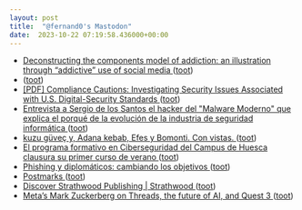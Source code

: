 ```yaml
---
layout: post
title:  "@fernand0's Mastodon"
date:  2023-10-22 07:19:58.436000+00:00
---
```

*  [Deconstructing the components model of addiction: an illustration through “addictive” use of social media  ](https://www.sciencedirect.com/science/article/pii/S0306460323000898) ([toot](https://mastodon.social/@fernand0/111277454028278057))
*  [ ](https://mastodon.social/users/fernand0/statuses/111274454395139056/activity) ([toot](https://mastodon.social/users/fernand0/statuses/111274454395139056/activity))
*  [[PDF] Compliance Cautions: Investigating Security Issues Associated with U.S. Digital-Security Standards   ](https://josiahdykstra.com/wp-content/uploads/2020/02/NDSS2020_Compliance_Cautions.pdf) ([toot](https://mastodon.social/@fernand0/111274364664620591))
*  [Entrevista a Sergio de los Santos el hacker del "Malware Moderno" que explica el porqué de la evolución de la industria de seguridad informática ](https://www.elladodelmal.com/2023/10/entrevista-sergio-de-los-santos-el.htm) ([toot](https://mastodon.social/@fernand0/111274151634232337))
*  [kuzu güveç y, Adana kebab, Efes y Bomonti.  Con vistas. ](https://avecesunafoto.wordpress.com/2023/10/21/kuzu-guvec-y-adana-kebab-efes-y-bomonti-con-vistas) ([toot](https://mastodon.social/@fernand0/111274126212536367))
*  [El programa formativo en Ciberseguridad del Campus de Huesca clausura su primer curso de verano ](https://cadenaser.com/aragon/2023/07/08/el-programa-formativo-en-ciberseguridad-del-campus-de-huesca-clausura-su-primer-curso-de-verano-radio-huesca) ([toot](https://mastodon.social/@fernand0/111273932397838170))
*  [Phishing y diplomáticos: cambiando los objetivos ](https://fernand0.github.io//phishing-diplomaticos) ([toot](https://mastodon.social/@fernand0/111273846601752760))
*  [Postmarks ](https://motd.co/2023/09/postmarks-launch) ([toot](https://mastodon.social/@fernand0/111273740511208872))
*  [Discover Strathwood Publishing \| Strathwood ](https://strathwood.co.uk) ([toot](https://mastodon.social/@fernand0/111273453484572973))
*  [Meta’s Mark Zuckerberg on Threads, the future of AI, and Quest 3 ](https://www.theverge.com/23889057/mark-zuckerberg-meta-ai-elon-musk-threads-quest-interview-decode) ([toot](https://mastodon.social/@fernand0/111273273900865564))
